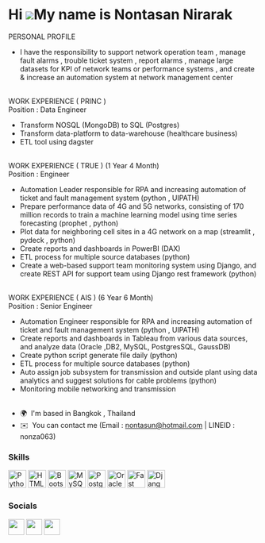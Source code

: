 Hi ![](https://user-images.githubusercontent.com/18350557/176309783-0785949b-9127-417c-8b55-ab5a4333674e.gif)My name is Nontasan Nirarak
========================================================================================================================================
PERSONAL PROFILE
  - I have the responsibility to support network operation team , manage fault alarms , trouble ticket system , report alarms , manage large datasets for KPI of network teams or performance systems  ,  and create & increase an automation system at network management center
<br /><br />

WORK EXPERIENCE ( PRINC )<br />
Position : Data Engineer
  - Transform NOSQL (MongoDB) to SQL (Postgres)
  - Transform data-platform to data-warehouse (healthcare business)
  - ETL tool using dagster
<br /><br />

WORK EXPERIENCE ( TRUE ) (1 Year 4 Month)<br />
Position : Engineer
  - Automation Leader responsible for RPA and increasing automation of ticket and fault management system (python , UIPATH)
  - Prepare performance data of 4G and 5G networks, consisting of 170 million records to train a machine learning model using time series forecasting (prophet , python)
  - Plot data for neighboring cell sites in a 4G network on a map (streamlit , pydeck , python)
  - Create reports and dashboards in PowerBI (DAX)
  - ETL process for multiple source databases (python)
  - Create a web-based support team monitoring system using Django, and create REST API for support team using Django rest framework (python)
<br /><br />

WORK EXPERIENCE ( AIS ) (6 Year 6 Month)<br />
Position : Senior Engineer
  - Automation Engineer responsible for RPA and increasing automation of ticket and fault management system (python , UIPATH)
  - Create reports and dashboards in Tableau from various data sources, and analyze data (Oracle ,DB2, MySQL, PostgresSQL, GaussDB)
  - Create python script generate file daily (python)
  - ETL process for multiple source databases (python)
  - Auto assign job subsystem for transmission and outside plant using data analytics and suggest solutions for cable problems (python)
  - Monitoring mobile networking and transmission
<br /><br />


* 🌍  I'm based in Bangkok , Thailand
* ✉️  You can contact me (Email : nontasun@hotmail.com | LINEID : nonza063)

### Skills
<p align="left">
<a href="https://www.python.org/" target="_blank" rel="noreferrer"><img src="https://raw.githubusercontent.com/danielcranney/readme-generator/main/public/icons/skills/python-colored.svg" width="36" height="36" alt="Python" /></a>
<a href="https://developer.mozilla.org/en-US/docs/Glossary/HTML5" target="_blank" rel="noreferrer"><img src="https://raw.githubusercontent.com/danielcranney/readme-generator/main/public/icons/skills/html5-colored.svg" width="36" height="36" alt="HTML5" /></a>
<a href="https://getbootstrap.com/" target="_blank" rel="noreferrer"><img src="https://raw.githubusercontent.com/danielcranney/readme-generator/main/public/icons/skills/bootstrap-colored.svg" width="36" height="36" alt="Bootstrap" /></a>
<a href="https://www.mysql.com/" target="_blank" rel="noreferrer"><img src="https://raw.githubusercontent.com/danielcranney/readme-generator/main/public/icons/skills/mysql-colored.svg" width="36" height="36" alt="MySQL" /></a>
<a href="https://www.postgresql.org/" target="_blank" rel="noreferrer"><img src="https://raw.githubusercontent.com/danielcranney/readme-generator/main/public/icons/skills/postgresql-colored.svg" width="36" height="36" alt="PostgreSQL" /></a>
<a href="https://www.oracle.com/uk/index.html" target="_blank" rel="noreferrer"><img src="https://raw.githubusercontent.com/danielcranney/readme-generator/main/public/icons/skills/oracle-colored.svg" width="36" height="36" alt="Oracle" /></a>
<a href="https://fastapi.tiangolo.com/" target="_blank" rel="noreferrer"><img src="https://raw.githubusercontent.com/danielcranney/readme-generator/main/public/icons/skills/fastapi-colored.svg" width="36" height="36" alt="Fast API" /></a>
<a href="https://www.djangoproject.com/" target="_blank" rel="noreferrer"><img src="https://raw.githubusercontent.com/danielcranney/readme-generator/main/public/icons/skills/django-colored-dark.svg" width="36" height="36" alt="Django" /></a>
</p>


### Socials

<p align="left"> <a href="https://www.facebook.com/nontasun" target="_blank" rel="noreferrer"><img src="https://raw.githubusercontent.com/danielcranney/readme-generator/main/public/icons/socials/facebook.svg" width="32" height="32" /></a> <a href="https://www.github.com/nonewja063" target="_blank" rel="noreferrer"><img src="https://raw.githubusercontent.com/danielcranney/readme-generator/main/public/icons/socials/github-dark.svg" width="32" height="32" /></a> <a href="https://www.linkedin.com/in/nontasan-nirarak-863937229/" target="_blank" rel="noreferrer"><img src="https://raw.githubusercontent.com/danielcranney/readme-generator/main/public/icons/socials/linkedin.svg" width="32" height="32" /></a></p>
